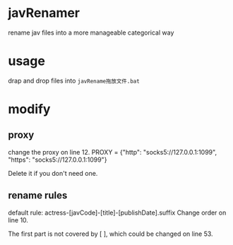# javRenamer
rename jav files into a more manageable categorical way

# usage
drap and drop files into `javRename拖放文件.bat`

# modify
## proxy
change the proxy on line 12.
PROXY = {"http": "socks5://127.0.0.1:1099", "https": "socks5://127.0.0.1:1099"}

Delete it if you don't need one.

## rename rules
default rule:
actress-[javCode]-[title]-[publishDate].suffix
Change order on line 10.

The first part is not covered by [ ], which could be changed  on line 53.